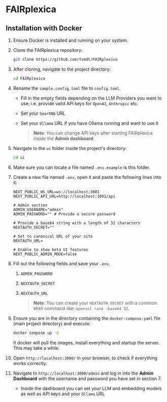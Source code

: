 # FAIRplexica

## Installation with Docker

1. Ensure Docker is installed and running on your system.
2. Clone the FAIRplexica repository:

   ```bash
   git clone https://github.com/tsmdt/FAIRplexica
   ```

3. After cloning, navigate to the project directory:

   ```bash
   cd FAIRplexica
   ```

4. Rename the `sample.config.toml` file to `config.toml`.

    - Fill in the  empty fields depending on the LLM Providers you want to use; i.e. provide valid API keys for `OpenAI`, `Anthropic` etc.
    - Set your `SearXNG` URL
    - Set your `Ollama` URL if you have Ollama running and want to use it

        > **Note**: You can change API keys after starting FAIRplexica inside the **Admin dashboard**.

5. Navigate to the `ui` folder inside the project's directory:

   ```bash
   cd ui
   ```

6. Make sure you can locate a file named `.env.example` is this folder.

7. Create a new file named `.env`, open it and paste the following lines into it:

    ```
    NEXT_PUBLIC_WS_URL=ws://localhost:3001
    NEXT_PUBLIC_API_URL=http://localhost:3001/api

    # Admin section
    ADMIN_USERNAME="admin"
    ADMIN_PASSWORD="" # Provide a secure password

    # Provide a base64 string with a length of 32 characters
    NEXTAUTH_SECRET=""

    # Set to canonical URL of your site
    NEXTAUTH_URL=

    # Enable to show beta UI features
    NEXT_PUBLIC_ADMIN_MODE=false
    ```

8. Fill out the following fields and save your `.env`.
    1. `ADMIN_PASSWORD`
    2. `NEXTAUTH_SECRET`
    3. `NEXTAUTH_URL`

        > **Note:** You can create your `NEXTAUTH_SECRET` with a common shell command like: `openssl rand -base64 32`.

9. Ensure you are in the directory containing the `docker-compose.yaml` file (main project directory) and execute:

   ```bash
   docker compose up -d
   ```

    It docker will pull the images, install everything and startup the server. This may take a while.

10. Open `http://localhost:3000/` in your browser, to check if everything works correctly.

11. Navigate to `http://localhost:3000/admin` and log in into the **Admin Dashboard** with the username and password you have set in section 7.

    - Inside the dashboard you can set your LLM and embedding models as well as API keys and your `Ollama` URL
